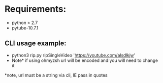 # Requirements:
- python > 2.7
- pytube-10.7.1

## CLI usage example:
- python3 rip.py ripSingleVideo 'https://youtube.com/alsdlkjw'
- Note* if using ohmyzsh url will be encoded and you will need to change it

*note, url must be a string via cli, IE pass in quotes

